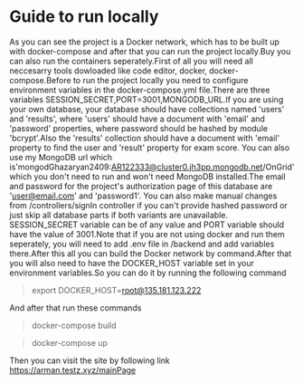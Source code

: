# Guide to run locally

As you can see the project is a Docker network, which has to be built up with docker-compose and after that you can run the project locally.Buy you can also run the containers seperately.First of all you will need all neccesarry tools dowloaded like code editor, docker, docker-compose.Before to run the project locally you need to configure environment variables in the docker-compose.yml file.There are three variables SESSION_SECRET,PORT=3001,MONGODB_URL.If you are using your own database, your database should have collections named 'users' and 'results', where 'users' should have a document with 'email' and 'password' properties, where password should be hashed by module 'bcrypt'.Also the 'results' collection should have a document with 'email' property to find the user and 'result' property for exam score. You can also use my MongoDB url which is'mongodGhazaryan2409:AR122333@cluster0.jh3pp.mongodb.net/OnGrid' which you don't need to run and won't need MongoDB installed.The email and password for the project's authorization page of this database are 'user@email.com' and 'password1'. You can also make manual changes from /controllers/signIn controller if you can't provide hashed password or just skip all database parts if both variants are unavailable. SESSION_SECRET variable can be of any value and PORT variable should have the value of 3001.Note that if you are not using docker and run them seperately, you will need to add .env file in /backend and add variables there.After this all you can build the Docker network by command.After that you will also need to have the DOCKER_HOST variable set in your environment variables.So you can do it by running the following command

> export DOCKER_HOST=root@135.181.123.222

And after that run these commands

> docker-compose build

> docker-compose up

Then you can visit the site by following link https://arman.testz.xyz/mainPage
 
